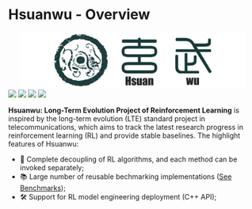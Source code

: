 # Hsuanwu - Overview
<div align=center>
<img src='./assets/images/logo.png' style="width: 90%">
</div>

<img src="https://img.shields.io/badge/License-Apache-blue">
<img src="https://img.shields.io/badge/Python->=3.8-brightgreen"> <img src="https://img.shields.io/badge/DMC Suite-1.0.5-blue">
<img src="https://img.shields.io/badge/Docs-Developing-%23ff595e"> 

**Hsuanwu: Long-Term Evolution Project of Reinforcement Learning** is inspired by the long-term evolution (LTE) standard project in telecommunications, which aims to track the latest research progress in reinforcement learning (RL) and provide stable baselines.
The highlight features of Hsuanwu:

- 🧱 Complete decoupling of RL algorithms, and each method can be invoked separately;
- 📚 Large number of reusable bechmarking implementations ([See Benchmarks](benchmarks));
- 🛠️ Support for RL model engineering deployment (C++ API);

<div align=center>
<script type="text/javascript" src="https://code.jquery.com/jquery-3.6.3.min.js"></script>
<script src="https://cdn.jsdelivr.net/npm/echarts@5.4.1/dist/echarts.min.js"></script>
<div id="main" style="width: 750px; height:400px;">
    <script type="text/javascript"> 
var chartDom = document.getElementById('main');
var myChart = echarts.init(chartDom);
var option;
myChart.showLoading();
$.get('./assets/images/structure.json', function (data) {
  myChart.hideLoading();
  myChart.setOption(
    (option = {
      tooltip: {
        trigger: 'item',
        triggerOn: 'mousemove'
      },
      series: [
        {
          type: 'tree',
          data: [data],
          top: '18%',
          bottom: '14%',
          layout: 'radial',
          symbol: 'emptyCircle',
          symbolSize: 7,
          initialTreeDepth: 3,
          animationDurationUpdate: 750,
          emphasis: {
            focus: 'descendant'
          }
        }
      ]
    })
  );
});
option && myChart.setOption(option);
</script>
</div>
</div>